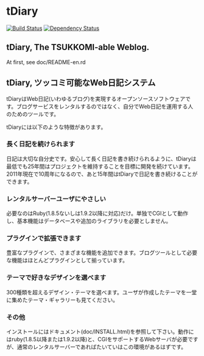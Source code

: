 # tDiary

[![Build Status](https://secure.travis-ci.org/tdiary/tdiary-core.png)](https://travis-ci.org/tdiary/tdiary-core) [![Dependency Status](https://gemnasium.com/tdiary/tdiary-core.png)](https://gemnasium.com/tdiary/tdiary-core)

## tDiary, The TSUKKOMI-able Weblog.

At first, see doc/README-en.rd

## tDiary, ツッコミ可能なWeb日記システム

tDiaryはWeb日記(いわゆるブログ)を実現するオープンソースソフトウェアです。ブログサービスをレンタルするのではなく、自分でWeb日記を運用する人のためのツールです。

tDiaryには以下のような特徴があります。

### 長く日記を続けられます

日記は大切な自分史です。安心して長く日記を書き続けられるように、tDiaryは最低でも25年間はプロジェクトを維持することを目標に開発を続けています。2011年現在で10周年になるので、あと15年間はtDiaryで日記を書き続けることができます。

### レンタルサーバーユーザにやさしい

必要なのはRuby(1.8.5ないしは1.9.2以降に対応)だけ。単独でCGIとして動作し、基本機能はデータベースや追加のライブラリを必要としません。

### プラグインで拡張できます

豊富なプラグインで、さまざまな機能を追加できます。ブログツールとして必要な機能はほとんどプラグインとして揃っています。

### テーマで好きなデザインを選べます

300種類を超えるデザイン・テーマを選べます。ユーザが作成したテーマを一堂に集めたテーマ・ギャラリーも見てください。

### その他

インストールにはドキュメント(doc/INSTALL.html)を参照して下さい。動作にはruby(1.8.5以降または1.9.2以降)と、CGIをサポートするWebサーバが必要ですが、通常のレンタルサーバーであればたいていはこの環境があるはずです。
